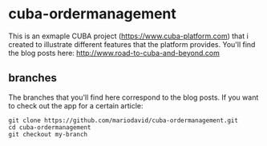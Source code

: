 # cuba-ordermanagement

This is an exmaple CUBA project (https://www.cuba-platform.com) that i created to illustrate different features that the platform provides.
You'll find the blog posts here: http://www.road-to-cuba-and-beyond.com

## branches

The branches that you'll find here correspond to the blog posts. If you want to check out the app for a certain article:

```
git clone https://github.com/mariodavid/cuba-ordermanagement.git
cd cuba-ordermanagement
git checkout my-branch
```

